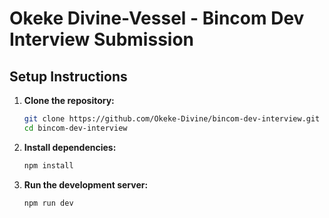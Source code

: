 # Okeke Divine-Vessel - Bincom Dev Interview Submission

## Setup Instructions

1. **Clone the repository:**

   ```bash
   git clone https://github.com/Okeke-Divine/bincom-dev-interview.git
   cd bincom-dev-interview
   ```

2. **Install dependencies:**

   ```bash
   npm install
   ```

3. **Run the development server:**

   ```bash
   npm run dev
   ```

